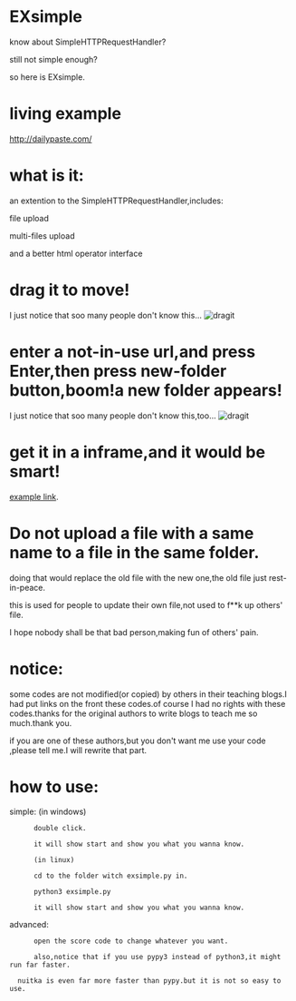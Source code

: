 # EXsimple
know about SimpleHTTPRequestHandler?

still not simple enough?

so here is EXsimple.

# living example
http://dailypaste.com/
	
# what is it:
  an extention to the SimpleHTTPRequestHandler,includes:
  
  file upload
  
  multi-files upload
  
  and a better html operator interface
  
# drag it to move!
  I just notice that soo many people don't know this...
  ![dragit](https://raw.githubusercontent.com/XenoAmess/EXsimple/master/pic/drag.gif)
  
# enter a not-in-use url,and press Enter,then press new-folder button,boom!a new folder appears!
  I just notice that soo many people don't know this,too...
  ![dragit](https://raw.githubusercontent.com/XenoAmess/EXsimple/master/pic/newFolder.gif)

# get it in a inframe,and it would be smart!
[example link](https://xenoamess.github.io/).


# Do not upload a file with a same name to a file in the same folder.
  doing that would replace the old file with the new one,the old file just rest-in-peace.
  
  this is used for people to update their own file,not used to f**k up others' file.
  
  I hope nobody shall be that bad person,making fun of others' pain.
  
# notice:
  some codes are not modified(or copied) by others in their teaching blogs.I had put links on the front these codes.of course I had no rights with these codes.thanks for the original authors to write blogs to teach me so much.thank you.
  
  if you are one of these authors,but you don't want me use your code ,please tell me.I will rewrite that part.
  
# how to use:

  simple: (in windows)
  
          double click.
	  
          it will show start and show you what you wanna know.
	  
          (in linux)
	  
          cd to the folder witch exsimple.py in.
	  
          python3 exsimple.py
	  
          it will show start and show you what you wanna know.
	  
  advanced:
  
          open the score code to change whatever you want.
	  
          also,notice that if you use pypy3 instead of python3,it might run far faster.
	  
	  nuitka is even far more faster than pypy.but it is not so easy to use.
